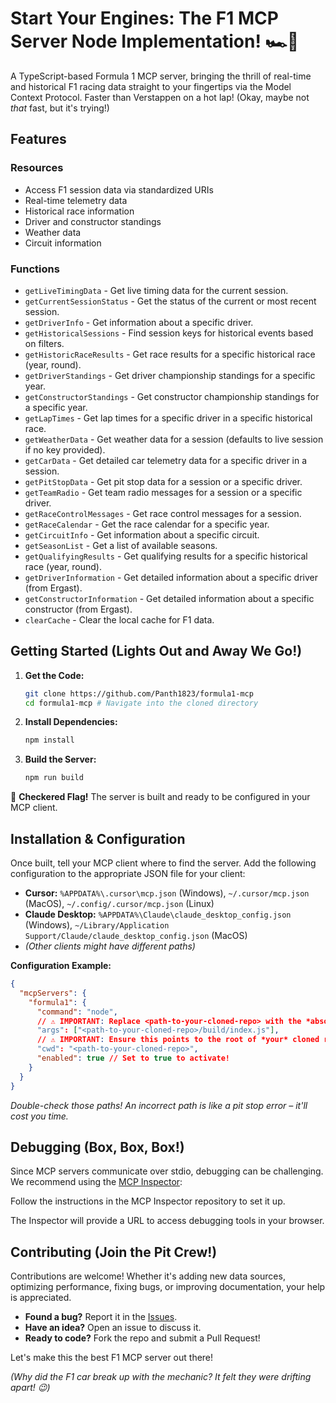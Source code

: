 # Start Your Engines: The F1 MCP Server Node Implementation! 🏎️💨

A TypeScript-based Formula 1 MCP server, bringing the thrill of real-time and historical F1 racing data straight to your fingertips via the Model Context Protocol. Faster than Verstappen on a hot lap! (Okay, maybe not *that* fast, but it's trying!)

## Features

### Resources
- Access F1 session data via standardized URIs
- Real-time telemetry data
- Historical race information
- Driver and constructor standings
- Weather data
- Circuit information

### Functions
- `getLiveTimingData` - Get live timing data for the current session.
- `getCurrentSessionStatus` - Get the status of the current or most recent session.
- `getDriverInfo` - Get information about a specific driver.
- `getHistoricalSessions` - Find session keys for historical events based on filters.
- `getHistoricRaceResults` - Get race results for a specific historical race (year, round).
- `getDriverStandings` - Get driver championship standings for a specific year.
- `getConstructorStandings` - Get constructor championship standings for a specific year.
- `getLapTimes` - Get lap times for a specific driver in a specific historical race.
- `getWeatherData` - Get weather data for a session (defaults to live session if no key provided).
- `getCarData` - Get detailed car telemetry data for a specific driver in a session.
- `getPitStopData` - Get pit stop data for a session or a specific driver.
- `getTeamRadio` - Get team radio messages for a session or a specific driver.
- `getRaceControlMessages` - Get race control messages for a session.
- `getRaceCalendar` - Get the race calendar for a specific year.
- `getCircuitInfo` - Get information about a specific circuit.
- `getSeasonList` - Get a list of available seasons.
- `getQualifyingResults` - Get qualifying results for a specific historical race (year, round).
- `getDriverInformation` - Get detailed information about a specific driver (from Ergast).
- `getConstructorInformation` - Get detailed information about a specific constructor (from Ergast).
- `clearCache` - Clear the local cache for F1 data.

## Getting Started (Lights Out and Away We Go!)

1.  **Get the Code:**
    ```bash
    git clone https://github.com/Panth1823/formula1-mcp
    cd formula1-mcp # Navigate into the cloned directory
    ```

2.  **Install Dependencies:**
    ```bash
    npm install
    ```

3.  **Build the Server:**
    ```bash
    npm run build
    ```

🏁 **Checkered Flag!** The server is built and ready to be configured in your MCP client.

## Installation & Configuration

Once built, tell your MCP client where to find the server. Add the following configuration to the appropriate JSON file for your client:

*   **Cursor:** `%APPDATA%\.cursor\mcp.json` (Windows), `~/.cursor/mcp.json` (MacOS), `~/.config/.cursor/mcp.json` (Linux)
*   **Claude Desktop:** `%APPDATA%\Claude\claude_desktop_config.json` (Windows), `~/Library/Application Support/Claude/claude_desktop_config.json` (MacOS)
*   *(Other clients might have different paths)*

**Configuration Example:**

```json
{
  "mcpServers": {
    "formula1": {
      "command": "node",
      // ⚠️ IMPORTANT: Replace <path-to-your-cloned-repo> with the *absolute* path!
      "args": ["<path-to-your-cloned-repo>/build/index.js"],
      // ⚠️ IMPORTANT: Ensure this points to the root of *your* cloned repo
      "cwd": "<path-to-your-cloned-repo>",
      "enabled": true // Set to true to activate!
    }
  }
}
```
*Double-check those paths! An incorrect path is like a pit stop error – it'll cost you time.*

## Debugging (Box, Box, Box!)

Since MCP servers communicate over stdio, debugging can be challenging. We recommend using the [MCP Inspector](https://github.com/modelcontextprotocol/inspector):

Follow the instructions in the MCP Inspector repository to set it up.

The Inspector will provide a URL to access debugging tools in your browser.

## Contributing (Join the Pit Crew!)

Contributions are welcome! Whether it's adding new data sources, optimizing performance, fixing bugs, or improving documentation, your help is appreciated.

*   **Found a bug?** Report it in the [Issues](https://github.com/Panth1823/formula1-mcp/issues).
*   **Have an idea?** Open an issue to discuss it.
*   **Ready to code?** Fork the repo and submit a Pull Request!

Let's make this the best F1 MCP server out there!

*(Why did the F1 car break up with the mechanic? It felt they were drifting apart! 😉)*
